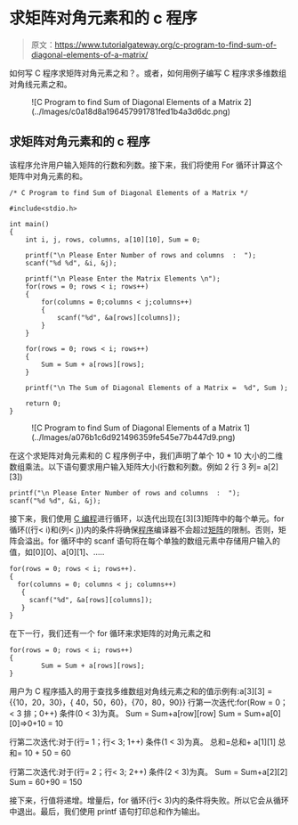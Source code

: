 # 求矩阵对角元素和的 c 程序

> 原文：<https://www.tutorialgateway.org/c-program-to-find-sum-of-diagonal-elements-of-a-matrix/>

如何写 C 程序求矩阵对角元素之和？。或者，如何用例子编写 C 程序求多维数组对角线元素之和。

<figure class="aligncenter">![C Program to find Sum of Diagonal Elements of a Matrix 2](../Images/c0a18d8a196457991781fed1b4a3d6dc.png)</figure>

## 求矩阵对角元素和的 c 程序

该程序允许用户输入矩阵的行数和列数。接下来，我们将使用 For 循环计算这个矩阵中对角元素的和。

```
/* C Program to find Sum of Diagonal Elements of a Matrix */

#include<stdio.h>

int main()
{
 	int i, j, rows, columns, a[10][10], Sum = 0;

 	printf("\n Please Enter Number of rows and columns  :  ");
 	scanf("%d %d", &i, &j);

 	printf("\n Please Enter the Matrix Elements \n");
 	for(rows = 0; rows < i; rows++)
  	{
   		for(columns = 0;columns < j;columns++)
    	{
      		scanf("%d", &a[rows][columns]);
    	}
  	}

 	for(rows = 0; rows < i; rows++)
  	{
   		Sum = Sum + a[rows][rows];
  	}

 	printf("\n The Sum of Diagonal Elements of a Matrix =  %d", Sum );

 	return 0;
}
```

<figure class="wp-block-image">![C Program to find Sum of Diagonal Elements of a Matrix 1](../Images/a076b1c6d921496359fe545e77b447d9.png)</figure>

在这个求矩阵对角元素和的 C 程序例子中，我们声明了单个 10 * 10 大小的二维数组乘法。以下语句要求用户输入矩阵大小(行数和列数。例如 2 行 3 列= a[2][3])

```
printf("\n Please Enter Number of rows and columns  :  ");
scanf("%d %d", &i, &j);
```

接下来，我们使用 [C 编程](https://www.tutorialgateway.org/c-programming/)进行循环，以迭代出现在[3][3]矩阵中的每个单元。for 循环((行< i)和(列< j))内的条件将确保[程序](https://www.tutorialgateway.org/c-programming-examples/)编译器不会超过[矩阵](https://www.tutorialgateway.org/two-dimensional-array-in-c/ "Two Dimensional Array in C")的限制。否则，矩阵会溢出。for 循环中的 scanf 语句将在每个单独的数组元素中存储用户输入的值，如[0][0]、a[0][1]、…..

```
for(rows = 0; rows < i; rows++).
{
  for(columns = 0; columns < j; columns++)
   {
     scanf("%d", &a[rows][columns]);
   }
}
```

在下一行，我们还有一个 for 循环来求矩阵的对角元素之和

```
for(rows = 0; rows < i; rows++)
{
   		Sum = Sum + a[rows][rows];
}
```

用户为 C 程序插入的用于查找多维数组对角线元素之和的值示例有:a[3][3] = {{10，20，30}，{ 40，50，60}，{70，80，90}}
行第一次迭代:for(Row = 0；< 3 排；0++)
条件(0 < 3)为真。
Sum = Sum+a[row][row]
Sum = Sum+a[0][0]=>0+10 = 10

行第二次迭代:对于(行= 1；行< 3; 1++)
条件(1 < 3)为真。
总和=总和+ a[1][1]
总和= 10 + 50 = 60

行第二次迭代:对于(行= 2；行< 3; 2++)
条件(2 < 3)为真。
Sum = Sum+a[2][2]
Sum = 60+90 = 150

接下来，行值将递增。增量后，for 循环(行< 3)内的条件将失败。所以它会从循环中退出。最后，我们使用 printf 语句打印总和作为输出。